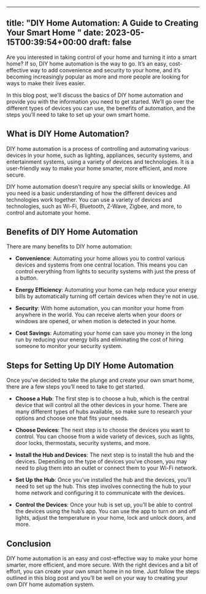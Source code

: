 
---
title: "DIY Home Automation: A Guide to Creating Your Smart Home "
date: 2023-05-15T00:39:54+00:00
draft: false
---

Are you interested in taking control of your home and turning it into a smart home? If so, DIY home automation is the way to go. It’s an easy, cost-effective way to add convenience and security to your home, and it’s becoming increasingly popular as more and more people are looking for ways to make their lives easier.

In this blog post, we’ll discuss the basics of DIY home automation and provide you with the information you need to get started. We’ll go over the different types of devices you can use, the benefits of automation, and the steps you’ll need to take to set up your own smart home. 

## What is DIY Home Automation? 

DIY home automation is a process of controlling and automating various devices in your home, such as lighting, appliances, security systems, and entertainment systems, using a variety of devices and technologies. It is a user-friendly way to make your home smarter, more efficient, and more secure. 

DIY home automation doesn’t require any special skills or knowledge. All you need is a basic understanding of how the different devices and technologies work together. You can use a variety of devices and technologies, such as Wi-Fi, Bluetooth, Z-Wave, Zigbee, and more, to control and automate your home. 

## Benefits of DIY Home Automation

There are many benefits to DIY home automation: 

- **Convenience**: Automating your home allows you to control various devices and systems from one central location. This means you can control everything from lights to security systems with just the press of a button.

- **Energy Efficiency**: Automating your home can help reduce your energy bills by automatically turning off certain devices when they’re not in use. 

- **Security**: With home automation, you can monitor your home from anywhere in the world. You can receive alerts when your doors or windows are opened, or when motion is detected in your home. 

- **Cost Savings**: Automating your home can save you money in the long run by reducing your energy bills and eliminating the cost of hiring someone to monitor your security system. 

## Steps for Setting Up DIY Home Automation

Once you’ve decided to take the plunge and create your own smart home, there are a few steps you’ll need to take to get started. 

- **Choose a Hub**: The first step is to choose a hub, which is the central device that will control all the other devices in your home. There are many different types of hubs available, so make sure to research your options and choose one that fits your needs. 

- **Choose Devices**: The next step is to choose the devices you want to control. You can choose from a wide variety of devices, such as lights, door locks, thermostats, security systems, and more. 

- **Install the Hub and Devices**: The next step is to install the hub and the devices. Depending on the type of devices you’ve chosen, you may need to plug them into an outlet or connect them to your Wi-Fi network. 

- **Set Up the Hub**: Once you’ve installed the hub and the devices, you’ll need to set up the hub. This step involves connecting the hub to your home network and configuring it to communicate with the devices. 

- **Control the Devices**: Once your hub is set up, you’ll be able to control the devices using the hub’s app. You can use the app to turn on and off lights, adjust the temperature in your home, lock and unlock doors, and more. 

## Conclusion

DIY home automation is an easy and cost-effective way to make your home smarter, more efficient, and more secure. With the right devices and a bit of effort, you can create your own smart home in no time. Just follow the steps outlined in this blog post and you’ll be well on your way to creating your own DIY home automation system.